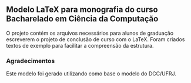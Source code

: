 ## Modelo LaTeX para monografia do curso Bacharelado em Ciência da Computação

O projeto contém os arquivos necessários para alunos de graduação escreverem o projeto de conclusão de curso com o LaTeX.
Foram criados textos de exemplo para facilitar a compreensão da estrutura.

### Agradecimentos
Este modelo foi gerado utilizando como base o modelo do DCC/UFRJ.
